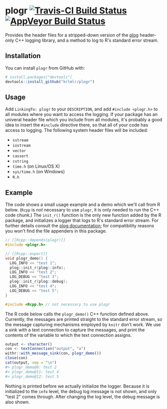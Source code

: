 
<!-- README.md is generated from README.Rmd. Please edit that file -->
plogr [![Travis-CI Build Status](https://travis-ci.org/krlmlr/plogr.svg?branch=master)](https://travis-ci.org/krlmlr/plogr) [![AppVeyor Build Status](https://ci.appveyor.com/api/projects/status/github/krlmlr/plogr?branch=master&svg=true)](https://ci.appveyor.com/project/krlmlr/plogr)
============================================================================================================================================================================================================================================================================================

Provides the header files for a stripped-down version of the [plog](https://github.com/SergiusTheBest/plog) header-only C++ logging library, and a method to log to R's standard error stream.

Installation
------------

You can install `plogr` from GitHub with:

``` r
# install.packages("devtools")
devtools::install_github("krlmlr/plogr")
```

Usage
-----

Add `LinkingTo: plogr` to your `DESCRIPTION`, and add `#include <plogr.h>` to all modules where you want to access the logging. If your package has an univeral header file which you include from all modules, it's probably a good idea to insert the `#include` directive there, so that all of your code has access to logging. The following system header files will be included:

-   `sstream`
-   `iostream`
-   `vector`
-   `cassert`
-   `cstring`
-   `time.h` (on Linux/OS X)
-   `sys/time.h` (on Windows)
-   `R.h`

Example
-------

The code shows a small usage example and a demo which we'll call from R below. (`Rcpp` is *not* necessary to use `plogr`, it is only needed to run the C++ code chunk.) The `init_r()` function is the only new function added by the R package, and initializes a logger that logs to R's standard error stream. For further details consult the [plog documentation](https://github.com/SergiusTheBest/plog#readme); for compatibility reasons you won't find the file appenders in this package.

``` cpp
// [[Rcpp::depends(plogr)]]
#include <plogr.h>

// [[Rcpp::export]]
void plogr_demo() {
  LOG_INFO << "test 1";
  plog::init_r(plog::info);
  LOG_INFO << "test 2";
  LOG_DEBUG << "test 3";
  plog::init_r(plog::debug);
  LOG_INFO << "test 4";
  LOG_DEBUG << "test 5";
}

#include <Rcpp.h> // not necessary to use plogr
```

The R code below calls the `plogr_demo()` C++ function defined above. Currently, the messages are printed straight to the standard error stream, so the message capturing mechanisms employed by `knitr` don't work. We use a sink with a text connection to capture the messages, and print the contents of the variable to which the text connection assigns.

``` r
output <- character()
con <- textConnection("output", "a")
withr::with_message_sink(con, plogr_demo())
close(con)
cat(output, sep = "\n")
#> plogr_demo@8: test 2
#> plogr_demo@11: test 4
#> plogr_demo@12: test 5
```

Nothing is printed before we actually initialize the logger. Because it is initialized to the `info` level, the debug log message is not shown, and only "test 2" comes through. After changing the log level, the debug message is also shown.
